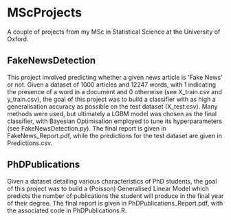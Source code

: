 # MScProjects
A couple of projects from my MSc in Statistical Science at the University of Oxford.

## FakeNewsDetection
This project involved predicting whether a given news article is 'Fake News' or not. Given a dataset of 1000 articles and 12247 words, with 1 indicating the presence of a word in a document and 0 otherwise (see X_train.csv and y_train.csv), the goal of this project was to build a classifier with as high a generalisation accuracy as possible on the test dataset (X_test.csv). Many methods were used, but ultimately a LGBM model was chosen as the final classifier, with Bayesian Optimisation employed to tune its hyperparameters (see FakeNewsDetection.py). The final report is given in FakeNews_Report.pdf, while the predictions for the test dataset are given in Predictions.csv.

## PhDPublications
Given a dataset detailing various characteristics of PhD students, the goal of this project was to build a (Poisson) Generalised Linear Model which predicts the number of publications the student will produce in the final year of their degree. The final report is given in PhDPublications_Report.pdf, with the associated code in PhDPublications.R.
